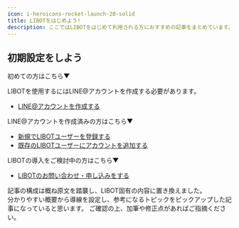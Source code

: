 ```yaml
---
icon: i-heroicons-rocket-launch-20-solid
title: LIBOTをはじめよう!
description: ここではLIBOTをはじめて利用される方におすすめの記事をまとめています。 
---
```



## 初期設定をしよう

初めての方はこちら▼

LIBOTを使用するにはLINE@アカウントを作成する必要があります。

- [LINE@アカウントを作成する](/docs/line-account)

LINE@アカウントを作成済みの方はこちら▼

- [新規でLIBOTユーザーを登録する](/docs/new-user) 
- [既存のLIBOTユーザーにアカウントを追加する](/docs/add-account)

LIBOTの導入をご検討中の方はこちら▼

- [LIBOTのお問い合わせ・申し込みをする](https://li.bot/contact)

記事の構成は概ね原文を踏襲し、LIBOT固有の内容に置き換えました。  
分かりやすい概要から導線を設定し、参考になるトピックをピックアップした記事になっていると思います。
ご確認の上、加筆や修正点があればご指摘ください。